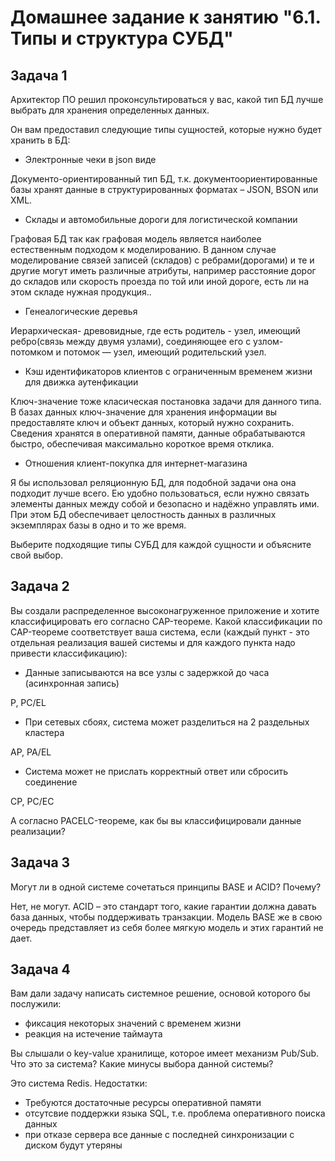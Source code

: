 # Домашнее задание к занятию "6.1. Типы и структура СУБД"


## Задача 1
Архитектор ПО решил проконсультироваться у вас, какой тип БД лучше выбрать для хранения определенных данных.

Он вам предоставил следующие типы сущностей, которые нужно будет хранить в БД:

- Электронные чеки в json виде

Документо-ориентированный тип БД, т.к. документоориентированные базы хранят данные в структурированных форматах – JSON, BSON или XML.
- Склады и автомобильные дороги для логистической компании

Графовая БД так как графовая модель является наиболее естественным подходом к моделированию. В данном случае моделирование связей записей (складов) с ребрами(дорогами) и те и другие могут иметь различные атрибуты, например расстояние дорог до складов или скорость проезда по той или иной дороге, есть ли на этом складе нужная продукция..
- Генеалогические деревья

Иерархическая- древовидные, где есть родитель - узел, имеющий ребро(связь между двумя узлами), соединяющее его с узлом-потомком и потомок — узел, имеющий родительский узел.
- Кэш идентификаторов клиентов с ограниченным временем жизни для движка аутенфикации

Ключ-значение тоже класическая постановка задачи для данного типа. В базах данных ключ-значение для хранения информации вы предоставляте ключ и объект данных, который нужно сохранить. Сведения хранятся в оперативной памяти, данные обрабатываются быстро, обеспечивая максимально короткое время отклика. 
- Отношения клиент-покупка для интернет-магазина

Я бы использовал реляционную БД, для подобной задачи она она подходит лучше всего. Ею удобно пользоваться, если нужно связать элементы данных между собой и безопасно и надёжно управлять ими. При этом БД обеспечивает целостность данных в различных экземплярах базы в одно и то же время.



Выберите подходящие типы СУБД для каждой сущности и объясните свой выбор.

## Задача 2
Вы создали распределенное высоконагруженное приложение и хотите классифицировать его согласно CAP-теореме. Какой классификации по CAP-теореме соответствует ваша система, если (каждый пункт - это отдельная реализация вашей системы и для каждого пункта надо привести классификацию):

- Данные записываются на все узлы с задержкой до часа (асинхронная запись)

P, PC/EL
- При сетевых сбоях, система может разделиться на 2 раздельных кластера

AP, PA/EL
- Система может не прислать корректный ответ или сбросить соединение

CP, PC/EC

А согласно PACELC-теореме, как бы вы классифицировали данные реализации?

## Задача 3
Могут ли в одной системе сочетаться принципы BASE и ACID? Почему?

Нет, не могут. ACID – это стандарт того, какие гарантии должна давать база данных, чтобы поддерживать транзакции. Модель BASE же в свою очередь представляет из себя более мягкую модель и этих гарантий не дает.

## Задача 4
Вам дали задачу написать системное решение, основой которого бы послужили:

- фиксация некоторых значений с временем жизни
- реакция на истечение таймаута


Вы слышали о key-value хранилище, которое имеет механизм Pub/Sub. Что это за система? Какие минусы выбора данной системы?

Это система Redis. Недостатки:
- Требуются достаточные ресурсы оперативной памяти
- отсутсвие поддержки  языка SQL, т.е. проблема оперативного поиска данных  
- при отказе сервера все данные с последней синхронизации с диском будут утеряны
